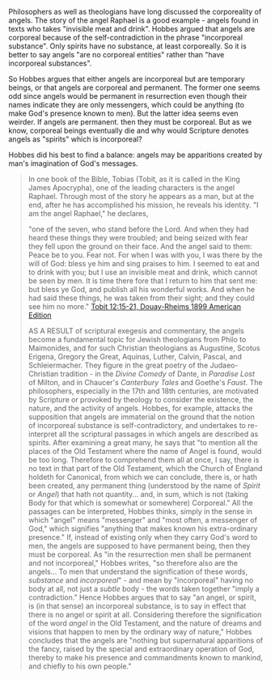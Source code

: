 Philosophers as well as theologians have long discussed the corporeality of angels. The story of the angel Raphael is a good example - angels found in texts who takes "invisible meat and drink". Hobbes argued that angels are corporeal because of the self-contradiction in the phrase "incorporeal substance". Only spirits have no substance, at least corporeally. So it is better to say angels "are no corporeal entities" rather than "have incorporeal substances".

So Hobbes argues that either angels are incorporeal but are temporary beings, or that angels are corporeal and permanent. The former one seems odd since angels would be permanent in resurrection even though their names indicate they are only messengers, which could be anything (to make God's presence known to men). But the latter idea seems even weirder. If angels are permanent. then they must be corporeal. But as we know, corporeal beings eventually die and why would Scripture denotes angels as "spirits" which is incorporeal?

Hobbes did his best to find a balance: angels may be apparitions created by man's imagination of God's messages.

> In one book of the Bible, Tobias (Tobit, as it is called in the King James Apocrypha), one of the leading characters is the angel Raphael. Through most of the story he appears as a man, but at the end, after he has accomplished his mission, he reveals his identity. "I am the angel Raphael," he declares,
> 
> "one of the seven, who stand before the Lord.
> And when they had heard these things they were troubled; and being seized with fear they fell upon the ground on their face.
> And the angel said to them: Peace be to you. Fear not.
> For when I was with you, I was there by the will of God: bless ye him and sing praises to him.
> I seemed to eat and to drink with you; but I use an invisible meat and drink, which cannot be seen by men.
> It is time there fore that I return to him that sent me: but bless ye God, and publish all his wonderful works.
> And when he had said these things, he was taken from their sight; and they could see him no more."
> [Tobit 12:15-21, Douay-Rheims 1899 American Edition](https://www.biblegateway.com/passage/?search=Tobit+12&version=DRA)
> 
> AS A RESULT of scriptural exegesis and commentary, the angels become a fundamental topic for Jewish theologians from Philo to Maimonides, and for such Christian theologians as Augustine, Scotus Erigena, Gregory the Great, Aquinas, Luther, Calvin, Pascal, and Schleiermacher. They figure in the great poetry of the Judaeo-Christian tradition - in the *Divine Comedy* of Dante, in *Paradise Lost* of Milton, and in Chaucer's *Canterbury Tales* and Goethe's *Faust*.
> The philosophers, especially in the 17th and 18th centuries, are motivated by Scripture or provoked by theology to consider the existence, the nature, and the activity of angels. Hobbes, for example, attacks the supposition that angels are immaterial on the ground that the notion of incorporeal substance is self-contradictory, and undertakes to re-interpret all the scriptural passages in which angels are described as spirits. After examining a great many, he says that "to mention all the places of the Old Testament where the name of Angel is found, would be too long. Therefore to comprehend them all at once, I say, there is no text in that part of the Old Testament, which the Church of England holdeth for Canonical, from which we can conclude, there is, or hath been created, any permanent thing (understood by the name of *Spirit* or *Angel*) that hath not quantity... and, in sum, which is not (taking Body for that which is somewhat or somewhere) Corporeal."
> All the passages can be interpreted, Hobbes thinks, simply in the sense in which "angel" means "messenger" and "most often, a messenger of God," which signifies "anything that makes known his extra-ordinary presence." If, instead of existing only when they carry God's word to men, the angels are supposed to have permanent being, then they must be corporeal. As "in the resurrection men shall be permanent and not incorporeal," Hobbes writes, "so therefore also are the angels... To men that understand the signification of these words, *substance* and *incorporeal*" - and mean by "incorporeal" having no body at all, not just a *subtle* body - the words taken together "imply a contradiction." Hence Hobbes argues that to say "an angel, or spirit, is (in that sense) an incorporeal substance, is to say in effect that there is no angel or spirit at all. Considering therefore the signification of the word *angel* in the Old Testament, and the nature of dreams and visions that happen to men by the ordinary way of nature," Hobbes concludes that the angels are "nothing but supernatural apparitions of the fancy, raised by the special and extraordinary operation of God, thereby to make his presence and commandments known to mankind, and chiefly to his own people."